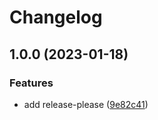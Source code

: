 # Changelog

## 1.0.0 (2023-01-18)


### Features

* add release-please ([9e82c41](https://github.com/ijin/releases/commit/9e82c415c0685493e643aeaf24fb9cff709d6b82))
